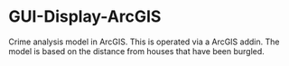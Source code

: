 # GUI-Display-ArcGIS
Crime analysis model in ArcGIS. This is operated via a ArcGIS addin. The model is based on the distance from houses that have been burgled.
